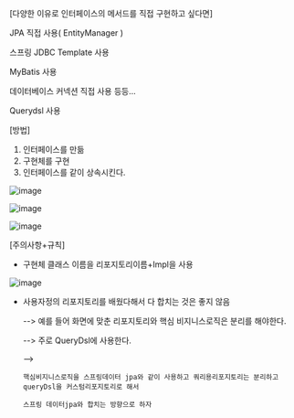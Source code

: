 [다양한 이유로 인터페이스의 메서드를 직접 구현하고 싶다면]

JPA 직접 사용( EntityManager )

스프링 JDBC Template 사용

MyBatis 사용

데이터베이스 커넥션 직접 사용 등등...

Querydsl 사용

[방법]

1. 인터페이스를 만듦
2. 구현체를 구현
3. 인터페이스를 같이 상속시킨다.

![image](https://user-images.githubusercontent.com/108928206/194709328-d1efa44e-1edb-4c2a-9e37-d39edcc54743.png)

![image](https://user-images.githubusercontent.com/108928206/194709334-6d86c017-2b70-4f50-bd93-106d43247c96.png)

![image](https://user-images.githubusercontent.com/108928206/194709347-4ed69ce4-eef7-47fb-abeb-8120327b4a02.png)

[주의사항+규칙]

- 구현체 클래스 이름을 리포지토리이름+Impl을 사용

![image](https://user-images.githubusercontent.com/108928206/194709489-57c25f85-fa73-4470-8b9f-b797cb2f07ca.png)

- 사용자정의 리포지토리를 배웠다해서 다 합치는 것은 좋지 않음

   -->  예를 들어 화면에 맞춘 리포지토리와 핵심 비지니스로직은 분리를 해야한다.

    --> 주로 QueryDsl에 사용한다.
    
    --> 
      
      핵심비지니스로직을 스프링데이터 jpa와 같이 사용하고 쿼리용리포지토리는 분리하고 queryDsl을 커스텀리포지토리로 해서 
      
      스프링 데이터jpa와 합치는 방향으로 하자
    
    
